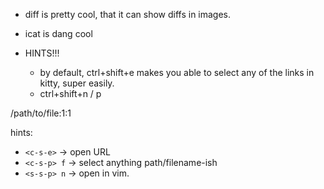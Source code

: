 - diff is pretty cool, that it can show diffs in images.
- icat is dang cool

- HINTS!!!
  - by default, ctrl+shift+e makes you able to select any of the links in kitty, super easily.
  - ctrl+shift+n / p

/path/to/file:1:1


hints:
- `<c-s-e>` -> open URL
- `<c-s-p> f` -> select anything path/filename-ish
- `<s-s-p> n` -> open in vim.

